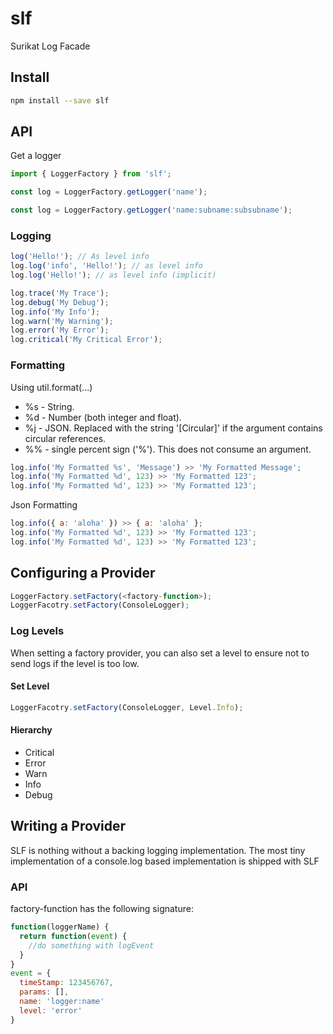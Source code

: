 # slf

Surikat Log Facade

## Install

```bash
npm install --save slf
```

## API

Get a logger

```javascript
import { LoggerFactory } from 'slf';

const log = LoggerFactory.getLogger('name');

const log = LoggerFactory.getLogger('name:subname:subsubname');
```

### Logging

```javascript
log('Hello!'); // As level info
log.log('info', 'Hello!'); // as level info
log.log('Hello!'); // as level info (implicit)

log.trace('My Trace');
log.debug('My Debug');
log.info('My Info');
log.warn('My Warning');
log.error('My Error');
log.critical('My Critical Error');
```

### Formatting

Using util.format(...)

- %s - String.
- %d - Number (both integer and float).
- %j - JSON. Replaced with the string '[Circular]' if the argument contains circular references.
- %% - single percent sign ('%'). This does not consume an argument.

```javascript
log.info('My Formatted %s', 'Message') >> 'My Formatted Message';
log.info('My Formatted %d', 123) >> 'My Formatted 123';
log.info('My Formatted %d', 123) >> 'My Formatted 123';
```

Json Formatting

```javascript
log.info({ a: 'aloha' }) >> { a: 'aloha' };
log.info('My Formatted %d', 123) >> 'My Formatted 123';
log.info('My Formatted %d', 123) >> 'My Formatted 123';
```

## Configuring a Provider

```javascript
LoggerFactory.setFactory(<factory-function>);
LoggerFacotry.setFactory(ConsoleLogger);
```

### Log Levels

When setting a factory provider, you can also set a level to ensure not to send logs if the level is too low.
#### Set Level

```javascript
LoggerFacotry.setFactory(ConsoleLogger, Level.Info);
```

#### Hierarchy

- Critical
- Error
- Warn
- Info
- Debug

## Writing a Provider

SLF is nothing without a backing logging implementation.
The most tiny implementation of a console.log based implementation is shipped with SLF

### API

factory-function has the following signature:

```javascript
function(loggerName) {
  return function(event) {
    //do something with logEvent
  }
}
event = {
  timeStamp: 123456767,
  params: [],
  name: 'logger:name'
  level: 'error'
}
```
